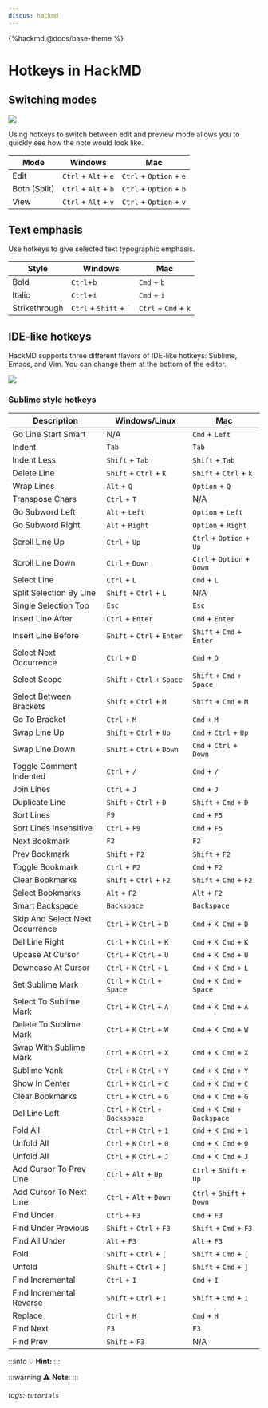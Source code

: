 ```yaml
---
disqus: hackmd
---
```

{%hackmd @docs/base-theme %}

# Hotkeys in HackMD

## Switching modes

![](https://i.imgur.com/ZyONHC0.png)

Using hotkeys to switch between edit and preview mode allows you to quickly see how the note would look like. 

| Mode         | Windows              | Mac                     |
| ------------ | -------------------- | ----------------------- |
| Edit         | `Ctrl` + `Alt` + `e` | `Ctrl` + `Option` + `e` |
| Both (Split) | `Ctrl` + `Alt` + `b` | `Ctrl` + `Option` + `b`    |
| View         | `Ctrl` + `Alt` + `v` | `Ctrl` + `Option` + `v`    |

## Text emphasis

Use hotkeys to give selected text typographic emphasis.

| Style | Windows | Mac |
|--|--|--|
| Bold | `Ctrl`+`b` | `Cmd` + `b` |
| Italic | `Ctrl`+`i` | `Cmd` + `i` |
| Strikethrough | `Ctrl` + `Shift` + <code>&#x60;</code> | `Ctrl` + `Cmd` + `k` |

## IDE-like hotkeys

HackMD supports three different flavors of IDE-like hotkeys: Sublime, Emacs, and Vim. You can change them at the bottom of the editor.

![](https://i.imgur.com/GBez2xQ.png)

### Sublime style hotkeys
| Description                     | Windows/Linux                     | Mac                           |
| ------------------------------- | --------------------------------- | ----------------------------- |
| Go Line Start Smart             | N/A                               | `Cmd` + `Left`                |
| Indent                          | `Tab`                             | `Tab`                         |
| Indent Less                     | `Shift` + `Tab`                   | `Shift` + `Tab`               |
| Delete Line                     | `Shift` + `Ctrl` + `K`            | `Shift` + `Ctrl` + `k`        |
| Wrap Lines                      | `Alt` + `Q`                       | `Option` + `Q`                |
| Transpose Chars                 | `Ctrl` + `T`                      | N/A                           |
| Go Subword Left                 | `Alt` + `Left`                    | `Option` + `Left`             |
| Go Subword Right                | `Alt` + `Right`                   | `Option` + `Right`            |
| Scroll Line Up                  | `Ctrl` + `Up`                     | `Ctrl` + `Option` + `Up`      |
| Scroll Line Down                | `Ctrl` + `Down`                   | `Ctrl` + `Option` + `Down`    |
| Select Line                     | `Ctrl` + `L`                      | `Cmd` + `L`                   |
| Split Selection By Line         | `Shift` + `Ctrl` + `L`            | N/A                           |
| Single Selection Top            | `Esc`                             | `Esc`                         |
| Insert Line After               | `Ctrl` + `Enter`                  | `Cmd` + `Enter`               |
| Insert Line Before              | `Shift` + `Ctrl` + `Enter`        | `Shift` + `Cmd` + `Enter`     |
| Select Next Occurrence          | `Ctrl` + `D`                      | `Cmd` + `D`                   |
| Select Scope                    | `Shift` + `Ctrl` + `Space`        | `Shift` + `Cmd` + `Space`     |
| Select Between Brackets         | `Shift` + `Ctrl` + `M`            | `Shift` + `Cmd` + `M`         |
| Go To Bracket                   | `Ctrl` + `M`                      | `Cmd` + `M`                   |
| Swap Line Up                    | `Shift` + `Ctrl` + `Up`           | `Cmd` + `Ctrl` + `Up`         |
| Swap Line Down                  | `Shift` + `Ctrl` + `Down`         | `Cmd` + `Ctrl` + `Down`       |
| Toggle Comment Indented         | `Ctrl` + `/`                      | `Cmd` + `/`                   |
| Join Lines                      | `Ctrl` + `J`                      | `Cmd` + `J`                   |
| Duplicate Line                  | `Shift` + `Ctrl` + `D`            | `Shift` + `Cmd` + `D`         |
| Sort Lines                      | `F9`                              | `Cmd` + `F5`                  |
| Sort Lines Insensitive          | `Ctrl` + `F9`                     | `Cmd` + `F5`                  |
| Next Bookmark                   | `F2`                              | `F2`                          |
| Prev Bookmark                   | `Shift` + `F2`                    | `Shift` + `F2`                |
| Toggle Bookmark                 | `Ctrl` + `F2`                     | `Cmd` + `F2`                  |
| Clear Bookmarks                 | `Shift` + `Ctrl` + `F2`           | `Shift` + `Cmd` + `F2`        |
| Select Bookmarks                | `Alt` + `F2`                      | `Alt` + `F2`                  |
| Smart Backspace                 | `Backspace`                       | `Backspace`                   |
| Skip And Select Next Occurrence | `Ctrl` + `K` `Ctrl` + `D`         | `Cmd` + `K Cmd` + `D`         |
| Del Line Right                  | `Ctrl` + `K` `Ctrl` + `K`         | `Cmd` + `K Cmd` + `K`         |
| Upcase At Cursor                | `Ctrl` + `K` `Ctrl` + `U`         | `Cmd` + `K Cmd` + `U`         |
| Downcase At Cursor              | `Ctrl` + `K` `Ctrl` + `L`         | `Cmd` + `K Cmd` + `L`         |
| Set Sublime Mark                | `Ctrl` + `K` `Ctrl` + `Space`     | `Cmd` + `K Cmd` + `Space`     |
| Select To Sublime Mark          | `Ctrl` + `K` `Ctrl` + `A`         | `Cmd` + `K Cmd` + `A`         |
| Delete To Sublime Mark          | `Ctrl` + `K` `Ctrl` + `W`         | `Cmd` + `K Cmd` + `W`         |
| Swap With Sublime Mark          | `Ctrl` + `K` `Ctrl` + `X`         | `Cmd` + `K Cmd` + `X`         |
| Sublime Yank                    | `Ctrl` + `K` `Ctrl` + `Y`         | `Cmd` + `K Cmd` + `Y`         |
| Show In Center                  | `Ctrl` + `K` `Ctrl` + `C`         | `Cmd` + `K Cmd` + `C`         |
| Clear Bookmarks                 | `Ctrl` + `K` `Ctrl` + `G`         | `Cmd` + `K Cmd` + `G`         |
| Del Line Left                   | `Ctrl` + `K` `Ctrl` + `Backspace` | `Cmd` + `K Cmd` + `Backspace` |
| Fold All                        | `Ctrl` + `K` `Ctrl` + `1`         | `Cmd` + `K Cmd` + `1`         |
| Unfold All                      | `Ctrl` + `K` `Ctrl` + `0`         | `Cmd` + `K Cmd` + `0`         |
| Unfold All                      | `Ctrl` + `K` `Ctrl` + `J`         | `Cmd` + `K Cmd` + `J`         |
| Add Cursor To Prev Line         | `Ctrl` + `Alt` + `Up`             | `Ctrl` + `Shift` + `Up`       |
| Add Cursor To Next Line         | `Ctrl` + `Alt` + `Down`           | `Ctrl` + `Shift` + `Down`     |
| Find Under                      | `Ctrl` + `F3`                     | `Cmd` + `F3`                  |
| Find Under Previous             | `Shift` + `Ctrl` + `F3`           | `Shift` + `Cmd` + `F3`        |
| Find All Under                  | `Alt` + `F3`                      | `Alt` + `F3`                  |
| Fold                            | `Shift` + `Ctrl` + `[`            | `Shift` + `Cmd` + `[`         |
| Unfold                          | `Shift` + `Ctrl` + `]`            | `Shift` + `Cmd` + `]`         |
| Find Incremental                | `Ctrl` + `I`                      | `Cmd` + `I`                   |
| Find Incremental Reverse        | `Shift` + `Ctrl` + `I`            | `Shift` + `Cmd` + `I`         |
| Replace                         | `Ctrl` + `H`                      | `Cmd` + `H`                   |
| Find Next                       | `F3`                              | `F3`                          |
| Find Prev                       | `Shift` + `F3`                    | N/A                           |



:::info
:bulb: **Hint:**
:::

:::warning
:warning: **Note**: 
:::


###### tags: `tutorials`